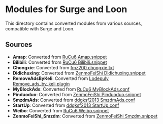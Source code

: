 # Modules for Surge and Loon

This directory contains converted modules from various sources, compatible with Surge and Loon.

## Sources

- **Amap**: Converted from [RuCu6 Amap.snippet](https://github.com/RuCu6/QuanX/raw/main/Rewrites/Cube/amap.snippet)
- **Bilibili**: Converted from [RuCu6 Bilibili.snippet](https://github.com/RuCu6/QuanX/raw/main/Rewrites/Cube/bilibili.snippet)
- **Chongxie**: Converted from [fmz200 chongxie.txt](https://github.com/fmz200/wool_scripts/raw/main/QuantumultX/rewrite/chongxie.txt)
- **Didichuxing**: Converted from [ZenmoFeiShi Didichuxing.snippet](https://github.com/ZenmoFeiShi/Qx/raw/main/Didichuxing.snippet)
- **RemoveAdsByKeli**: Converted from [Lodepuly Remove_ads_by_keli.plugin](https://gitlab.com/lodepuly/vpn_tool/-/raw/master/Tool/Loon/Plugin/Remove_ads_by_keli.plugin)
- **MyBlockAds**: Converted from [RuCu6 MyBlockAds.conf](https://github.com/RuCu6/QuanX/raw/main/Rewrites/MyBlockAds.conf)
- **Pinduoduo**: Converted from [ZenmoFeiShi Pinduoduo.snippet](https://github.com/ZenmoFeiShi/Qx/raw/main/Pinduoduo.snippet)
- **SmzdmAds**: Converted from [ddgksf2013 SmzdmAds.conf](https://github.com/ddgksf2013/Rewrite/raw/master/AdBlock/SmzdmAds.conf)
- **StartUp**: Converted from [ddgksf2013 StartUp.conf](https://raw.githubusercontent.com/ddgksf2013/Rewrite/master/AdBlock/StartUp.conf)
- **Weibo**: Converted from [RuCu6 Weibo.snippet](https://github.com/RuCu6/QuanX/raw/main/Rewrites/Cube/weibo.snippet)
- **ZenmoFeiShi_Smzdm**: Converted from [ZenmoFeiShi Smzdm.snippet](https://github.com/ZenmoFeiShi/Qx/raw/main/Smzdm.snippet)
